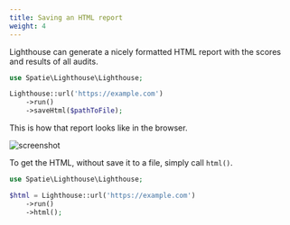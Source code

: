 ```yaml
---
title: Saving an HTML report
weight: 4
---
```


Lighthouse can generate a nicely formatted HTML report with the scores and results of all audits.

```php
use Spatie\Lighthouse\Lighthouse;

Lighthouse::url('https://example.com')
    ->run()
    ->saveHtml($pathToFile);
```

This is how that report looks like in the browser.

![screenshot](https://spatie.be/docs/lighthouse-php/v2/images/report.jpg)

To get the HTML, without save it to a file, simply call `html()`.

```php
use Spatie\Lighthouse\Lighthouse;

$html = Lighthouse::url('https://example.com')
    ->run()
    ->html();
```
